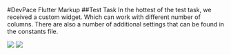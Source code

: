 #DevPace Flutter Markup
##Test Task
In the hottest of the test task, we received a custom widget. Which can work with different number of columns.
There are also a number of additional settings that can be found in the constants file.

![](assets/2column.gif)
![](assets/3column.gif)

